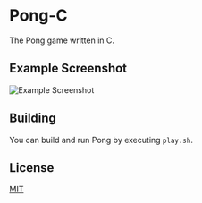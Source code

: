# Pong-C
The Pong game written in C.

## Example Screenshot
![Example Screenshot](../assets/pong_c_screenshot_1.png?raw=true)

## Building
You can build and run Pong by executing `play.sh`.

## License
[MIT](https://choosealicense.com/licenses/mit/)
